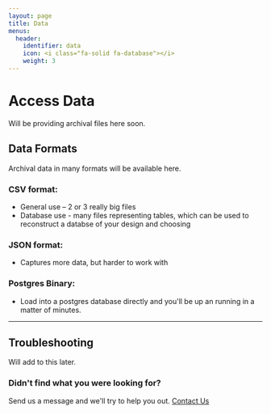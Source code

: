 ```yaml
---
layout: page
title: Data
menus:
  header:
    identifier: data
    icon: <i class="fa-solid fa-database"></i>
    weight: 3
---
```


# Access Data
Will be providing archival files here soon.

## Data Formats
Archival data in many formats will be available here.

### CSV format:
  * General use – 2 or 3 really big files
  * Database use - many files representing tables, which can be
    used to reconstruct a databse of your design and choosing

### JSON format:
  * Captures more data, but harder to work with

### Postgres Binary:
  * Load into a postgres database directly and you'll be up an running in
    a matter of minutes.

----

## Troubleshooting
Will add to this later.

### Didn't find what you were looking for?
Send us a message and we'll try to help you out. [Contact Us](contact.html)
